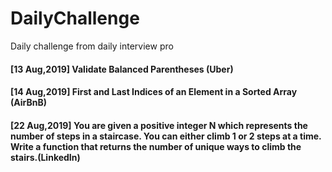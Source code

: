 # DailyChallenge
Daily challenge from daily interview pro

#### [13 Aug,2019] Validate Balanced Parentheses (Uber)
#### [14 Aug,2019] First and Last Indices of an Element in a Sorted Array (AirBnB)
#### [22 Aug,2019] You are given a positive integer N which represents the number of steps in a staircase. You can either climb 1 or 2 steps at a time. Write a function that returns the number of unique ways to climb the stairs.(LinkedIn)
